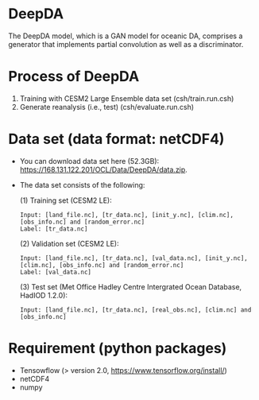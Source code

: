 # DeepDA

The DeepDA model, which is a GAN model for oceanic DA, comprises a generator that implements partial convolution as well as a discriminator.

# Process of DeepDA

  1. Training with CESM2 Large Ensemble data set (csh/train.run.csh)
  2. Generate reanalysis (i.e., test) (csh/evaluate.run.csh)

# Data set (data format: netCDF4)

  - You can download data set here (52.3GB): https://168.131.122.201/OCL/Data/DeepDA/data.zip.
  
  - The data set consists of the following:
  
    (1) Training set (CESM2 LE):
        
        Input: [land_file.nc], [tr_data.nc], [init_y.nc], [clim.nc], [obs_info.nc] and [random_error.nc]
        Label: [tr_data.nc]
        
    (2) Validation set (CESM2 LE):
        
        Input: [land_file.nc], [tr_data.nc], [val_data.nc], [init_y.nc], [clim.nc], [obs_info.nc] and [random_error.nc]
        Label: [val_data.nc]
        
    (3) Test set (Met Office Hadley Centre Intergrated Ocean Database, HadIOD 1.2.0):
        
        Input: [land_file.nc], [tr_data.nc], [real_obs.nc], [clim.nc] and [obs_info.nc]


# Requirement (python packages)
  - Tensowflow (> version 2.0, https://www.tensorflow.org/install/)
  - netCDF4
  - numpy
